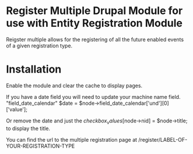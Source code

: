 # Register Multiple Drupal Module for use with Entity Registration Module #

Reigster multiple allows for the registering of all the future
enabled events of a given registration type.

# Installation #
Enable the module and clear the cache to display pages.

If you have a date field you will need to update your machine name field.
"field_date_calendar" $date = $node->field_date_calendar['und'][0]['value'];

Or remove the date and just the $checkbox_values[$node->nid] = $node->title; to display the title.

You can find the url to the multiple registration page at /register/LABEL-OF-YOUR-REGISTRATION-TYPE